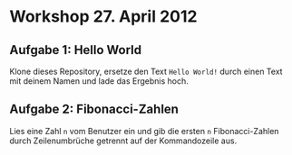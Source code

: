 Workshop 27. April 2012
=======================

Aufgabe 1: Hello World
----------------------

Klone dieses Repository, ersetze den Text `Hello World!` durch einen Text mit deinem Namen und lade das Ergebnis hoch.


Aufgabe 2: Fibonacci-Zahlen
---------------------------

Lies eine Zahl `n` vom Benutzer ein und gib die ersten `n` Fibonacci-Zahlen durch Zeilenumbrüche getrennt auf der Kommandozeile aus.